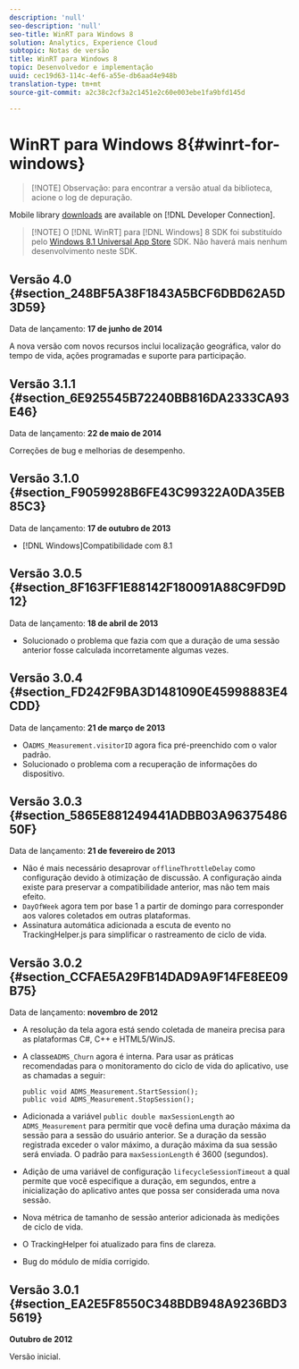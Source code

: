 ```yaml
---
description: 'null'
seo-description: 'null'
seo-title: WinRT para Windows 8
solution: Analytics, Experience Cloud
subtopic: Notas de versão
title: WinRT para Windows 8
topic: Desenvolvedor e implementação
uuid: cec19d63-114c-4ef6-a55e-db6aad4e948b
translation-type: tm+mt
source-git-commit: a2c38c2cf3a2c1451e2c60e003ebe1fa9bfd145d

---
```



# WinRT para Windows 8{#winrt-for-windows}

> [!NOTE] Observação: para encontrar a versão atual da biblioteca, acione o log de depuração.

Mobile library [downloads](https://marketing.adobe.com/developer/get-started/mobile/c-measuring-mobile-applications) are available on [!DNL Developer Connection].

> [!NOTE] O [!DNL WinRT] para [!DNL Windows] 8 SDK foi substituído pelo [Windows 8.1 Universal App Store](../appmeasurement-release-notes/c-release-notes-winu.md#concept_79EEB87B0FEC4F6DB11BE8ED417A970E) SDK. Não haverá mais nenhum desenvolvimento neste SDK.

## Versão 4.0 {#section_248BF5A38F1843A5BCF6DBD62A5D3D59}

Data de lançamento: **17 de junho de 2014**

A nova versão com novos recursos inclui localização geográfica, valor do tempo de vida, ações programadas e suporte para participação.

## Versão 3.1.1 {#section_6E925545B72240BB816DA2333CA93E46}

Data de lançamento: **22 de maio de 2014**

Correções de bug e melhorias de desempenho.

## Versão 3.1.0 {#section_F9059928B6FE43C99322A0DA35EB85C3}

Data de lançamento: **17 de outubro de 2013**

* [!DNL Windows]Compatibilidade com 8.1

## Versão 3.0.5 {#section_8F163FF1E88142F180091A88C9FD9D12}

Data de lançamento: **18 de abril de 2013**

* Solucionado o problema que fazia com que a duração de uma sessão anterior fosse calculada incorretamente algumas vezes.

## Versão 3.0.4 {#section_FD242F9BA3D1481090E45998883E4CDD}

Data de lançamento: **21 de março de 2013**

* O`ADMS_Measurement.visitorID` agora fica pré-preenchido com o valor padrão.
* Solucionado o problema com a recuperação de informações do dispositivo.

## Versão 3.0.3 {#section_5865E881249441ADBB03A9637548650F}

Data de lançamento: **21 de fevereiro de 2013**

* Não é mais necessário desaprovar `offlineThrottleDelay` como configuração devido à otimização de discussão. A configuração ainda existe para preservar a compatibilidade anterior, mas não tem mais efeito.
* `DayOfWeek` agora tem por base 1 a partir de domingo para corresponder aos valores coletados em outras plataformas.
* Assinatura automática adicionada a escuta de evento no TrackingHelper.js para simplificar o rastreamento de ciclo de vida.

## Versão 3.0.2 {#section_CCFAE5A29FB14DAD9A9F14FE8EE09B75}

Data de lançamento: **novembro de 2012**

* A resolução da tela agora está sendo coletada de maneira precisa para as plataformas C#, C++ e HTML5/WinJS.
* A classe`ADMS_Churn` agora é interna. Para usar as práticas recomendadas para o monitoramento do ciclo de vida do aplicativo, use as chamadas a seguir:

   ```
   public void ADMS_Measurement.StartSession(); 
   public void ADMS_Measurement.StopSession();
   ```

* Adicionada a variável `public double maxSessionLength` ao `ADMS_Measurement` para permitir que você defina uma duração máxima da sessão para a sessão do usuário anterior. Se a duração da sessão registrada exceder o valor máximo, a duração máxima da sua sessão será enviada. O padrão para `maxSessionLength` é 3600 (segundos).
* Adição de uma variável de configuração `lifecycleSessionTimeout` a qual permite que você especifique a duração, em segundos, entre a inicialização do aplicativo antes que possa ser considerada uma nova sessão.
* Nova métrica de tamanho de sessão anterior adicionada às medições de ciclo de vida.
* O TrackingHelper foi atualizado para fins de clareza.
* Bug do módulo de mídia corrigido.

## Versão 3.0.1 {#section_EA2E5F8550C348BDB948A9236BD35619}

**Outubro de 2012**

Versão inicial.
